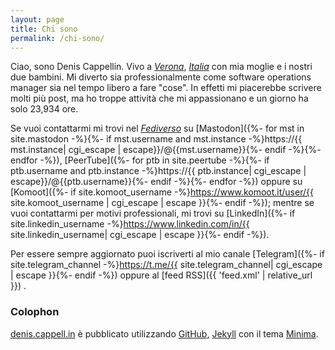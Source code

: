 ```yaml
---
layout: page
title: Chi sono
permalink: /chi-sono/
---
```


Ciao, sono Denis Cappellin. Vivo a *[Verona][verona]*, *[Italia][italia]* con mia moglie e i nostri due bambini. Mi diverto sia 
professionalmente come software operations manager sia nel tempo libero a fare "cose". In effetti mi piacerebbe scrivere
molti più post, ma ho troppe attività che mi appassionano e un giorno ha solo 23,934 ore. 

Se vuoi contattarmi mi trovi nel *[Fediverso][fediverso]* su [Mastodon]({%- for mst in site.mastodon -%}{%- if mst.username and mst.instance -%}https://{{ mst.instance| cgi_escape | escape}}/@{{mst.username}}{%- endif -%}{%- endfor -%}), [PeerTube]({%- for ptb in site.peertube -%}{%- if ptb.username and ptb.instance -%}https://{{ ptb.instance| cgi_escape | escape}}/@{{ptb.username}}{%- endif -%}{%- endfor -%}) oppure su [Komoot]({%- if site.komoot_username -%}https://www.komoot.it/user/{{ site.komoot_username | cgi_escape | escape }}{%- endif -%}); mentre se vuoi contattarmi per motivi professionali, mi trovi su [LinkedIn]({%- if site.linkedin_username -%}https://www.linkedin.com/in/{{ site.linkedin_username| cgi_escape | escape }}{%- endif -%}).

Per essere sempre aggiornato puoi iscriverti al mio canale [Telegram]({%- if site.telegram_channel -%}https://t.me/{{ site.telegram_channel| cgi_escape | escape }}{%- endif -%}) oppure al [feed RSS]({{ 'feed.xml' | relative_url }}) .

### Colophon
[denis.cappell.in]({{site.url}}) è pubblicato utilizzando [GitHub][github-pages], [Jekyll][jekyll] con il tema [Minima][minima].

[verona]: https://en.wikipedia.org/wiki/Verona
[italia]: https://en.wikipedia.org/wiki/Italia
[fediverso]: https://it.wikipedia.org/wiki/Fediverso
[github-pages]: https://pages.github.com
[jekyll]: https://jekyllrb.com
[minima]: https://github.com/jekyll/minima
